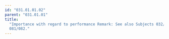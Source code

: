 ```yaml
---
id: "031.01.01.02"
parent: "031.01.01"
title:
  "Importance with regard to performance Remark: See also Subjects 032/034 and
  081/082."
---
```

